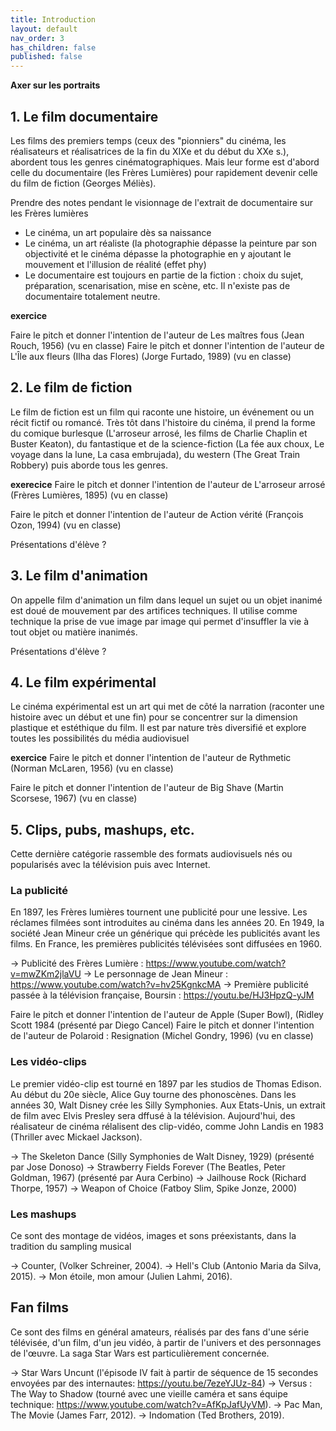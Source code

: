 ```yaml
---
title: Introduction
layout: default
nav_order: 3
has_children: false
published: false
---
```


**Axer sur les portraits**

## 1. Le film documentaire

Les films des premiers temps (ceux des "pionniers" du cinéma, les réalisateurs et réalisatrices de la fin du XIXe et du début du XXe s.), abordent tous les genres cinématographiques. Mais leur forme est d'abord celle du documentaire (les Frères Lumières) pour rapidement devenir celle du film de fiction (Georges Méliès). 

Prendre des notes pendant le visionnage de l'extrait de documentaire sur les Frères lumières
- Le cinéma, un art populaire dès sa naissance
- Le cinéma, un art réaliste (la photographie dépasse la peinture par son objectivité et le cinéma dépasse la photographie en y ajoutant le mouvement et l'illusion de réalité (effet phy)
- Le documentaire est toujours en partie de la fiction : choix du sujet, préparation, scenarisation, mise en scène, etc. Il n'existe pas de documentaire totalement neutre.

**exercice**

Faire le pitch et donner l'intention de l'auteur de Les maîtres fous (Jean Rouch, 1956) (vu en classe)
Faire le pitch et donner l'intention de l'auteur de L'Île aux fleurs (Ilha das Flores) (Jorge Furtado, 1989) (vu en classe)

##  2. Le film de fiction

Le film de fiction est un film qui raconte une histoire, un événement ou un récit fictif ou romancé. Très tôt dans l'histoire du cinéma, il prend la forme du comique burlesque (L'arroseur arrosé, les films de Charlie Chaplin et Buster Keaton), du fantastique et de la science-fiction (La fée aux choux, Le voyage dans la lune, La casa embrujada), du western (The Great Train Robbery) puis aborde tous les genres.

**exerecice**
Faire le pitch et donner l'intention de l'auteur de L'arroseur arrosé (Frères Lumières, 1895) (vu en classe)

Faire le pitch et donner l'intention de l'auteur de Action vérité (François Ozon, 1994) (vu en classe)

Présentations d'élève ?

## 3. Le film d'animation

On appelle film d'animation un film dans lequel un sujet ou un objet inanimé est doué de mouvement par des artifices techniques. Il utilise comme technique la prise de vue image par image qui permet d'insuffler la vie à tout objet ou matière inanimés. 

Présentations d'élève ?

## 4. Le film expérimental

Le cinéma expérimental est un art qui met de côté la narration (raconter une histoire avec un début et une fin) pour se concentrer sur la dimension plastique et estéthique du film. Il est par nature très diversifié et explore toutes les possibilités du média audiovisuel

**exercice**
Faire le pitch et donner l'intention de l'auteur de Rythmetic (Norman McLaren, 1956) (vu en classe)

Faire le pitch et donner l'intention de l'auteur de Big Shave (Martin Scorsese, 1967) (vu en classe)

## 5.  Clips, pubs, mashups, etc.

Cette dernière catégorie rassemble des formats audiovisuels nés ou popularisés avec la télévision puis avec Internet.


### La publicité 
En 1897, les Frères lumières tournent une publicité pour une lessive. Les réclames filmées sont introduites au cinéma dans les années 20. En 1949, la société Jean Mineur crée un générique qui précède les publicités avant les films. En France, les premières publicités télévisées sont diffusées en 1960.

→ Publicité des Frères Lumière : https://www.youtube.com/watch?v=mwZKm2jlaVU 
→ Le personnage de Jean Mineur : https://www.youtube.com/watch?v=hv25KgnkcMA 
→ Première publicité passée à la télévision française, Boursin : https://youtu.be/HJ3HpzQ-yJM 


Faire le pitch et donner l'intention de l'auteur de Apple (Super Bowl), (Ridley Scott 1984   (présenté par Diego Cancel)
Faire le pitch et donner l'intention de l'auteur de Polaroid : Resignation (Michel Gondry, 1996)   (vu en classe)

### Les vidéo-clips

Le premier vidéo-clip est tourné en 1897 par les studios de Thomas Edison. Au début du 20e siècle, Alice Guy tourne des phonoscènes. Dans les années 30, Walt Disney crée les Silly Symphonies. Aux Etats-Unis, un extrait de film avec Elvis Presley sera dffusé à la télévision. Aujourd'hui, des réalisateur de cinéma rélalisent des clip-vidéo, comme John Landis en 1983 (Thriller avec Mickael Jackson).

→ The Skeleton Dance (Silly Symphonies de Walt Disney, 1929) (présenté par Jose Donoso)
→ Strawberry Fields Forever (The Beatles, Peter Goldman, 1967) (présenté par Aura Cerbino)
→ Jailhouse Rock (Richard Thorpe, 1957)
→ Weapon of Choice (Fatboy Slim, Spike Jonze, 2000)

### Les mashups
Ce sont des montage de vidéos, images et sons préexistants, dans la tradition du sampling musical

→ Counter, (Volker Schreiner, 2004). 
→ Hell's Club (Antonio Maria da Silva, 2015). 
 → Mon étoile, mon amour (Julien Lahmi, 2016).  

## Fan films 
Ce sont des films en général amateurs, réalisés par des fans d'une série télévisée, d'un film, d'un jeu vidéo, à partir de l'univers et des personnages de l'œuvre. La saga Star Wars est particulièrement concernée.

→ Star Wars Uncunt (l'épisode IV fait à partir de séquence de 15 secondes envoyées par des internautes: https://youtu.be/7ezeYJUz-84)
→ Versus : The Way to Shadow (tourné avec une vieille caméra et sans équipe technique: https://www.youtube.com/watch?v=AfKpJafUyVM).
→ Pac Man, The Movie (James Farr, 2012).
→ Indomation (Ted Brothers, 2019).